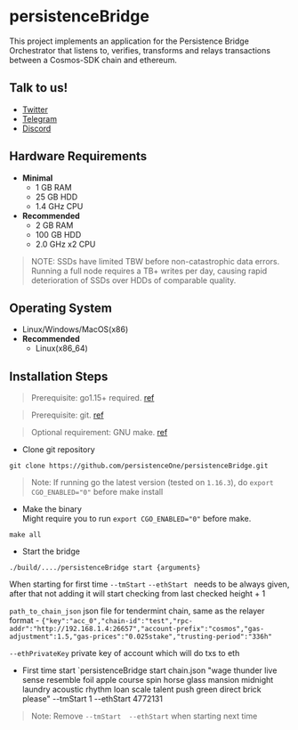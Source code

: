 # persistenceBridge

This project implements an application for the Persistence Bridge Orchestrator that listens to, verifies, transforms and relays transactions between a Cosmos-SDK chain and ethereum.

## Talk to us!
*   [Twitter](https://twitter.com/PersistenceOne)
*   [Telegram](https://t.me/PersistenceOneChat)
*   [Discord](https://discord.com/channels/796174129077813248)

## Hardware Requirements 
* **Minimal**
    * 1 GB RAM
    * 25 GB HDD
    * 1.4 GHz CPU
* **Recommended**
    * 2 GB RAM
    * 100 GB HDD
    * 2.0 GHz x2 CPU

> NOTE: SSDs have limited TBW before non-catastrophic data errors. Running a full node requires a TB+ writes per day, causing rapid deterioration of SSDs over HDDs of comparable quality.

## Operating System
* Linux/Windows/MacOS(x86)
* **Recommended**
    * Linux(x86_64)

## Installation Steps
>Prerequisite: go1.15+ required. [ref](https://golang.org/doc/install)

>Prerequisite: git. [ref](https://github.com/git/git)

>Optional requirement: GNU make. [ref](https://www.gnu.org/software/make/manual/html_node/index.html)


* Clone git repository
```shell
git clone https://github.com/persistenceOne/persistenceBridge.git
```

> Note: If running go the latest version (tested on `1.16.3`), do `export CGO_ENABLED="0"` before make install

* Make the binary  
Might require you to run `export CGO_ENABLED="0"` before make.
```shell
make all
```

* Start the bridge
```shell
./build/..../persistenceBridge start {arguments}
```

When starting for first time `--tmStart` `--ethStart ` needs to be always given,
after that not adding it will start checking from last checked height + 1

`path_to_chain_json` json file for tendermint chain, same as the relayer format -
`{"key":"acc_0","chain-id":"test","rpc-addr":"http://192.168.1.4:26657","account-prefix":"cosmos","gas-adjustment":1.5,"gas-prices":"0.025stake","trusting-period":"336h"`

`--ethPrivateKey` private key of account which will do txs to eth

* First time start
`persistenceBridge start chain.json "wage thunder live sense resemble foil apple course spin horse glass mansion midnight laundry acoustic rhythm loan scale talent push green direct brick please" --tmStart 1 --ethStart 4772131 

>Note: Remove `--tmStart  --ethStart` when starting next time
